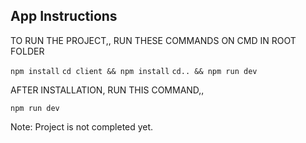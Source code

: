 ## App Instructions

TO RUN THE PROJECT,, RUN THESE COMMANDS ON CMD IN ROOT FOLDER

`npm install`
`cd client && npm install`
`cd.. && npm run dev`

AFTER INSTALLATION, RUN THIS COMMAND,,

`npm run dev`


Note: Project is not completed yet.
